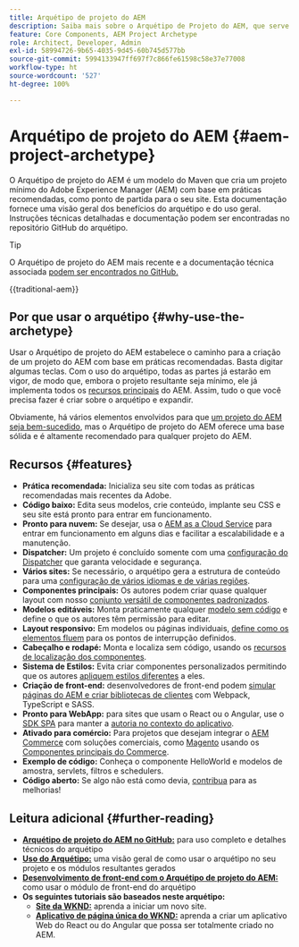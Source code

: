 ```yaml
---
title: Arquétipo de projeto do AEM
description: Saiba mais sobre o Arquétipo de Projeto do AEM, que serve como modelo para aplicativos baseados em AEM.
feature: Core Components, AEM Project Archetype
role: Architect, Developer, Admin
exl-id: 58994726-9b65-4035-9d45-60b745d577bb
source-git-commit: 5994133947ff697f7c866fe61598c58e37e77008
workflow-type: ht
source-wordcount: '527'
ht-degree: 100%

---
```



# Arquétipo de projeto do AEM {#aem-project-archetype}

O Arquétipo de projeto do AEM é um modelo do Maven que cria um projeto mínimo do Adobe Experience Manager (AEM) com base em práticas recomendadas, como ponto de partida para o seu site. Esta documentação fornece uma visão geral dos benefícios do arquétipo e do uso geral. Instruções técnicas detalhadas e documentação podem ser encontradas no repositório GitHub do arquétipo.

>[!TIP]
>
>O Arquétipo de projeto do AEM mais recente e a documentação técnica associada [podem ser encontrados no GitHub.](https://github.com/adobe/aem-project-archetype)

{{traditional-aem}}

## Por que usar o arquétipo {#why-use-the-archetype}

Usar o Arquétipo de projeto do AEM estabelece o caminho para a criação de um projeto do AEM com base em práticas recomendadas. Basta digitar algumas teclas. Com o uso do arquétipo, todas as partes já estarão em vigor, de modo que, embora o projeto resultante seja mínimo, ele já implementa todos os [recursos principais](/help/developing/archetype/using.md#what-you-get) do AEM. Assim, tudo o que você precisa fazer é criar sobre o arquétipo e expandir.

Obviamente, há vários elementos envolvidos para que [um projeto do AEM seja bem-sucedido](/help/developing/success.md), mas o Arquétipo de projeto do AEM oferece uma base sólida e é altamente recomendado para qualquer projeto do AEM.

## Recursos {#features}

* **Prática recomendada:** Inicializa seu site com todas as práticas recomendadas mais recentes da Adobe.
* **Código baixo:** Edita seus modelos, crie conteúdo, implante seu CSS e seu site está pronto para entrar em funcionamento.
* **Pronto para nuvem:** Se desejar, usa o [AEM as a Cloud Service](https://experienceleague.adobe.com/docs/experience-manager-cloud-service/landing/home.html?lang=pt-BR) para entrar em funcionamento em alguns dias e facilitar a escalabilidade e a manutenção.
* **Dispatcher:** Um projeto é concluído somente com uma [configuração do Dispatcher](https://experienceleague.adobe.com/docs/experience-manager-dispatcher/using/dispatcher.html?lang=pt-BR) que garanta velocidade e segurança.
* **Vários sites:** Se necessário, o arquétipo gera a estrutura de conteúdo para uma [configuração de vários idiomas e de várias regiões](https://experienceleague.adobe.com/docs/experience-manager-cloud-service/sites/administering/reusing-content/msm/overview.html?lang=pt-BR).
* **Componentes principais:** Os autores podem criar quase qualquer layout com nosso [conjunto versátil de componentes padronizados](/help/introduction.md).
* **Modelos editáveis:** Monta praticamente qualquer [modelo sem código](https://experienceleague.adobe.com/docs/experience-manager-learn/sites/page-authoring/template-editor-feature-video-use.html?lang=pt-BR) e define o que os autores têm permissão para editar.
* **Layout responsivo:** Em modelos ou páginas individuais, [define como os elementos fluem](https://experienceleague.adobe.com/docs/experience-manager-core-components/using/get-started/localization.html?lang=pt-BR) para os pontos de interrupção definidos.
* **Cabeçalho e rodapé:** Monta e localiza sem código, usando os [recursos de localização dos componentes](https://experienceleague.adobe.com/docs/experience-manager-core-components/using/get-started/localization.html?lang=pt-BR).
* **Sistema de Estilos:** Evita criar componentes personalizados permitindo que os autores [apliquem estilos diferentes](https://experienceleague.adobe.com/docs/experience-manager-learn/getting-started-wknd-tutorial-develop/project-archetype/style-system.html?lang=pt-BR) a eles.
* **Criação de front-end:** desenvolvedores de front-end podem [simular páginas do AEM e criar bibliotecas de clientes](front-end.md) com Webpack, TypeScript e SASS.
* **Pronto para WebApp:** para sites que usam o React ou o Angular, use o [SDK SPA](https://experienceleague.adobe.com/docs/experience-manager-cloud-service/content/implementing/developing/hybrid/developing.html?lang=pt-BR) para manter a [autoria no contexto do aplicativo](https://experienceleague.adobe.com/docs/experience-manager-learn/sites/spa-editor/spa-editor-framework-feature-video-use.html?lang=pt-BR).
* **Ativado para comércio:** Para projetos que desejam integrar o [AEM Commerce](https://experienceleague.adobe.com/docs/experience-manager-cloud-service/content-and-commerce/home.html?lang=pt-BR) com soluções comerciais, como [Magento](https://magento.com/br) usando os [Componentes principais do Commerce](https://github.com/adobe/aem-core-cif-components).
* **Exemplo de código:** Conheça o componente HelloWorld e modelos de amostra, servlets, filtros e schedulers.
* **Código aberto:** Se algo não está como devia, [contribua](https://github.com/adobe/aem-core-wcm-components/blob/master/CONTRIBUTING.md) para as melhorias!

## Leitura adicional {#further-reading}

* **[Arquétipo de projeto do AEM no GitHub:](https://github.com/adobe/aem-project-archetype)** para uso completo e detalhes técnicos do arquétipo
* **[Uso do Arquétipo:](using.md)** uma visão geral de como usar o arquétipo no seu projeto e os módulos resultantes gerados
* **[Desenvolvimento de front-end com o Arquétipo de projeto do AEM:](front-end.md)** como usar o módulo de front-end do arquétipo
* **Os seguintes tutoriais são baseados neste arquétipo:**
   * **[Site da WKND:](https://experienceleague.adobe.com/docs/experience-manager-learn/getting-started-wknd-tutorial-develop/overview.html?lang=pt-BR)** aprenda a iniciar um novo site.
   * **[Aplicativo de página única do WKND:](https://experienceleague.adobe.com/docs/experience-manager-learn/sites/spa-editor/spa-editor-framework-feature-video-use.html?lang=pt-BR)** aprenda a criar um aplicativo Web do React ou do Angular que possa ser totalmente criado no AEM.
